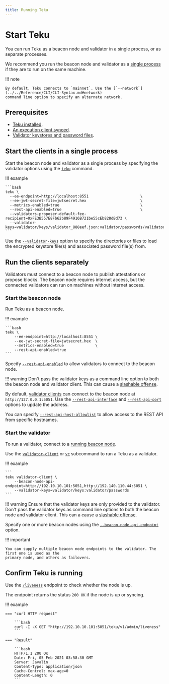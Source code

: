 ```yaml
---
title: Running Teku
---
```


# Start Teku

You can run Teku as a beacon node and validator in a single process, or as separate
processes.

We recommend you run the beacon node and validator as a [single process] if they are to run
on the same machine.

!!! note

    By default, Teku connects to `mainnet`. Use the [`--network`](../../Reference/CLI/CLI-Syntax.md#network)
    command line option to specify an alternate network.

## Prerequisites

* [Teku installed](Installation-Options/Install-Binaries.md).
* [An execution client synced](Connect/Connect-To-Mainnet.md#2-start-the-execution-client).
* [Validator keystores and password files](Connect/Connect-To-Mainnet.md#3-generate-validator-keys-and-stake-eth).

## Start the clients in a single process

Start the beacon node and validator as a single process by specifying the validator options
using the [`teku`](../../Reference/CLI/CLI-Syntax.md#options) command.

!!! example

    ```bash
    teku \
      --ee-endpoint=http://localhost:8551                       \
      --ee-jwt-secret-file=jwtsecret.hex                        \
      --metrics-enabled=true                                    \
      --rest-api-enabled=true                                   \
      --validators-proposer-default-fee-recipient=0xFE3B557E8Fb62b89F4916B721be55cEb828dBd73 \
      --validator-keys=validator/keys/validator_888eef.json:validator/passwords/validator_888eef.txt
    ```

Use the [`--validator-keys`](../../Reference/CLI/CLI-Syntax.md#validator-keys) option to specify
the directories or files to load the encrypted keystore file(s) and associated password file(s) from.

## Run the clients separately

Validators must connect to a beacon node to publish attestations or propose blocks. The
beacon node requires internet access, but the connected validators can run on machines without
internet access.

### Start the beacon node

Run Teku as a beacon node.

!!! example

    ```bash
    teku \
        --ee-endpoint=http://localhost:8551 \
        --ee-jwt-secret-file=jwtsecret.hex  \
        --metrics-enabled=true              \
        --rest-api-enabled=true
    ```

Specify [`--rest-api-enabled`](../../Reference/CLI/CLI-Syntax.md#rest-api-enabled) to allow
validators to connect to the beacon node.

!!! warning
    Don't pass the validator keys as a command line option to both the beacon node and
    validator client. This can cause a [slashable offense].

By default, [validator clients] can connect to the beacon node at `http://127.0.0.1:5051`.
Use the [`--rest-api-interface`](../../Reference/CLI/CLI-Syntax.md#rest-api-interface)
and [`--rest-api-port`](../../Reference/CLI/CLI-Syntax.md#rest-api-port) options to update the
address.

You can specify
[`--rest-api-host-allowlist`](../../Reference/CLI/CLI-Syntax.md#rest-api-host-allowlist) to
allow access to the REST API from specific hostnames.

### Start the validator

To run a validator, connect to a [running beacon node].

Use the [`validator-client`](../../Reference/CLI/Subcommands/Validator-Client.md#validator-client-vc)
or [`vc`](../../Reference/CLI/Subcommands/Validator-Client.md#validator-client-vc) subcommand to run
a Teku as a validator.

!!! example

    ```
    teku validator-client \
        --beacon-node-api-endpoint=http://192.10.10.101:5051,http://192.140.110.44:5051 \
        --validator-keys=validator/keys:validator/passwords
    ```

!!! warning
    Ensure that the validator keys are only provided to the validator. Don't pass the validator
    keys as command line options to both the beacon node and validator client. This can a
    cause a [slashable offense].

Specify one or more beacon nodes using the
[`--beacon-node-api-endpoint`](../../Reference/CLI/Subcommands/Validator-Client.md#beacon-node-api-endpoint-beacon-node-api-endpoints)
option.

!!! important

    You can supply multiple beacon node endpoints to the validator. The first one is used as the
    primary node, and others as failovers.

## Confirm Teku is running

Use the [`/liveness`](https://consensys.github.io/teku/#operation/getTekuV1AdminLiveness) endpoint
to check whether the node is up.

The endpoint returns the status `200 OK` if the node is up or syncing.

!!! example

    === "curl HTTP request"

        ```bash
        curl -I -X GET "http://192.10.10.101:5051/teku/v1/admin/liveness"
        ```

    === "Result"

        ```bash
        HTTP/1.1 200 OK
        Date: Fri, 05 Feb 2021 03:58:30 GMT
        Server: Javalin
        Content-Type: application/json
        Cache-Control: max-age=0
        Content-Length: 0
        ```
<!-- links -->
[validator clients]: #start-the-validator
[running beacon node]: #start-the-beacon-node
[Validator keystores]: Connect/Connect-To-Testnet.md#generate-the-validators-and-send-the-deposits
[password files]: Connect/Connect-To-Testnet.md#create-a-password-file-for-each-validator-key
[slashable offense]: ../../Concepts/Slashing-Protection.md
[single process]: #start-the-clients-in-a-single-process
